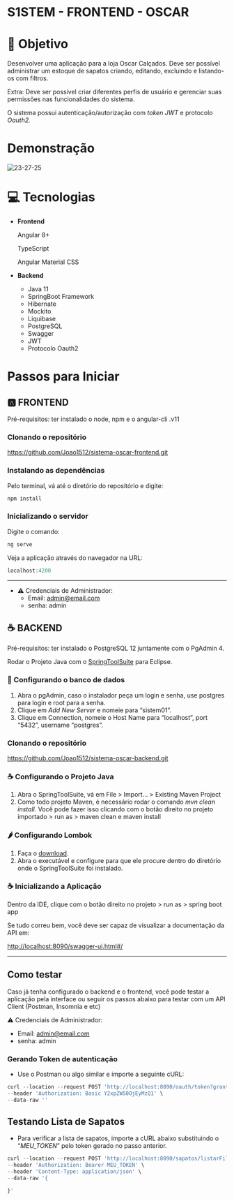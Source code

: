 # S1STEM - FRONTEND - OSCAR

# 🎯 Objetivo

Desenvolver uma aplicação para a loja Oscar Calçados. Deve ser possível administrar um estoque de sapatos criando, editando, excluindo e listando-os com filtros.

Extra: Deve ser possível criar diferentes perfis de usuário e gerenciar suas permissões nas funcionalidades do sistema.

O sistema possui autenticação/autorização com *token JWT* e protocolo *Oauth2.*

# Demonstração
![23-27-25](https://user-images.githubusercontent.com/43080476/152084307-0467c118-2064-4776-ac5d-4bae9f99afcb.gif)

# 💻 Tecnologias

- **Frontend**
    
    Angular 8+
    
    TypeScript
    
    Angular Material CSS
    
- **Backend**
    - Java 11
    - SpringBoot Framework
    - Hibernate
    - Mockito
    - Liquibase
    - PostgreSQL
    - Swagger
    - JWT
    - Protocolo Oauth2

# Passos para Iniciar

## 🅰️ **FRONTEND**

Pré-requisitos: ter instalado o node, npm e o angular-cli .v11

### Clonando o repositório

https://github.com/Joao1512/sistema-oscar-frontend.git

### Instalando as dependências

Pelo terminal, vá até o diretório do repositório e digite: 

```jsx
npm install
```

### Inicializando o servidor

Digite o comando:

```jsx
ng serve
```

Veja a aplicação através do navegador na URL:

```jsx
localhost:4200
```

---

- ⚠️ Credenciais de Administrador:
    - Email: admin@email.com
    - senha: admin

## ☕ BACKEND

Pré-requisitos: ter instalado o PostgreSQL 12 juntamente com o PgAdmin 4.

Rodar o Projeto Java com o [SpringToolSuite](https://spring.io/tools) para Eclipse.

### 💾 Configurando o banco de dados

1. Abra o pgAdmin, caso o instalador peça um login e senha, use postgres para login e root para a senha.
2. Clique em *Add New Server* e nomeie para “sistem01”.
3. Clique em Connection, nomeie o Host Name para “localhost”, port “5432”, username “postgres”.

### Clonando o repositório

https://github.com/Joao1512/sistema-oscar-backend.git

### ☕ Configurando o Projeto Java

1. Abra o SpringToolSuite, vá em File > Import... > Existing Maven Project
2. Como todo projeto Maven, é necessário rodar o comando *mvn clean install.* Você pode fazer isso clicando com o botão direito no projeto importado > run as > maven clean e maven install

### 🌶️ Configurando Lombok

1. Faça o [download](https://projectlombok.org/download).
2. Abra o executável e configure para que ele procure dentro do diretório onde o SpringToolSuite foi instalado.

### ☕ Inicializando a Aplicação

Dentro da IDE, clique com o botão direito no projeto > run as > spring boot app

Se tudo correu bem, você deve ser capaz de visualizar a documentação da API em:

[http://localhost:8090/swagger-ui.html#/](http://localhost:8090/swagger-ui.html#/)

---

## Como testar
Caso já tenha configurado o backend e o frontend, você pode testar a aplicação pela interface ou seguir os passos abaixo para testar com um API Client (Postman, Insomnia e etc)

⚠️ Credenciais de Administrador:

- Email: admin@email.com
- senha: admin

### Gerando Token de autenticação

- Use o Postman ou algo similar e importe a seguinte cURL:

```jsx
curl --location --request POST 'http://localhost:8090/oauth/token?grant_type=password&username=admin@email.com&password=admin' \
--header 'Authorization: Basic Y2xpZW50OjEyMzQ1' \
--data-raw ''
```

## Testando Lista de Sapatos

- Para verificar a lista de sapatos, importe a cURL abaixo substituindo o “*MEU_TOKEN*” pelo token gerado no passo anterior.

```jsx
curl --location --request POST 'http://localhost:8090/sapatos/listarFiltrado' \
--header 'Authorization: Bearer MEU_TOKEN' \
--header 'Content-Type: application/json' \
--data-raw '{

}'
```
